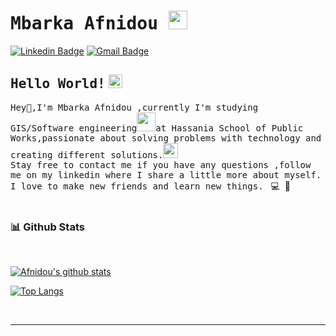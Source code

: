 # <samp>Mbarka Afnidou </samp><img src="https://github.com/Afnidou/AfnidouMbarka/blob/main/assets/afnidou.gif" width="30px">

[![Linkedin Badge ](https://img.shields.io/badge/LinkedIn-%230077B5.svg?&style=flat-square&logo=linkedin&logoColor=white&color=071A2C&link=https://www.linkedin.com/in/mupezzuol/)](https://www.linkedin.com/in/m-barka-afnidou/)   [![Gmail Badge](https://img.shields.io/badge/Gmail-%231877F2.svg?&style=flat-square&logo=gmail&logoColor=white&color=071A2C&link=mailto:murillo.pezzuol@gmail.com)](hananfd172@gmail.com)

## <samp>Hello World!</samp> <img src="AfnidouMbark/assets/earth.gif" width="22px">



<samp>Hey👋,I'm Mbarka Afnidou ,currently I'm studying GIS/Software engineering<img src="https://github.com/Afnidou/AfnidouMbarka/blob/main/assets/developer.gif" width="30px">at Hassania School of Public Works,passionate about solving problems with technology and creating different solutions.<img src="https://media.giphy.com/media/WUlplcMpOCEmTGBtBW/giphy.gif" width="24"></samp>
<br>
<samp>Stay free to contact me if you have any questions ,follow me on my linkedin where I share a little more about myself. I love to make new friends and learn new things.</samp> &nbsp; 💻 &nbsp;🚀
<br>
<br>
### 📊 Github Stats
<br>
<a href='https://github.com/rahul-jha98/github-stats-transparent'>
  
[![Afnidou's github stats](https://github-readme-stats.vercel.app/api?username=Afnidou&count_private=true&show_icons=true&hide_rank=false)](https://github.com/anuraghazra/github-readme-stats)


[![Top Langs](https://github-readme-stats.vercel.app/api/top-langs/?username=Afnidou)](https://github.com/anuraghazra/github-readme-stats)

  


</a>

<br>

---

